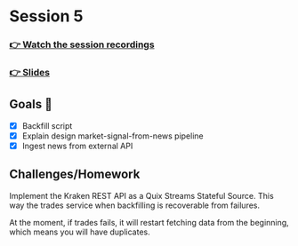 # Session 5
### [👉 Watch the session recordings](https://www.realworldml.net/products/building-a-better-real-time-ml-system-together-cohort-3/categories/2156685698)

### [👉 Slides](https://www.realworldml.net/products/building-a-better-real-time-ml-system-together-cohort-3/categories/2156685698/posts/2183490649)


## Goals 🎯

- [x] Backfill script
- [x] Explain design market-signal-from-news pipeline
- [x] Ingest news from external API

## Challenges/Homework

Implement the Kraken REST API as a Quix Streams Stateful Source. This way the trades service
when backfilling is recoverable from failures.

At the moment, if trades fails, it will restart fetching data from the beginning, which means
you will have duplicates.

